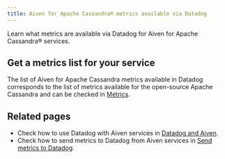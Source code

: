 ```yaml
---
title: Aiven for Apache Cassandra® metrics available via Datadog
---
```


Learn what metrics are available via Datadog for Aiven for Apache
Cassandra® services.

## Get a metrics list for your service

The list of Aiven for Apache Cassandra metrics available in Datadog
corresponds to the list of metrics available for the open-source Apache
Cassandra and can be checked in
[Metrics](https://docs.datadoghq.com/integrations/cassandra/#metrics).

## Related pages

-   Check how to use Datadog with Aiven services in
    [Datadog and Aiven](/docs/integrations/datadog/).
-   Check how to send metrics to Datadog from Aiven services in
    [Send metrics to Datadog](/docs/integrations/datadog/datadog-metrics).
